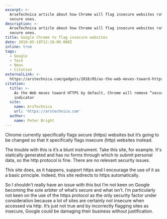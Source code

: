 ```yaml
---
excerpt: >-
  ArseTechnica article about how Chrome will flag insecure websites rather than
  secure ones.
description: >-
  ArseTechnica article about how Chrome will flag insecure websites rather than
  secure ones.
title: Google Chrome to flag insecure websites
date: 2018-05-18T12:10:00.000Z
inline: true
tags:
  - Google
  - Tech
  - News
  - Citation
externalLink: >-
  https://arstechnica.com/gadgets/2018/05/as-the-web-moves-toward-https-by-default-chrome-will-remove-secure-indicator/
citation:
  title: >-
    As the Web moves toward HTTPS by default, Chrome will remove “secure”
    indicator
  site:
    name: ArsTechnica
    url: 'https://arstechnica.com'
  author:
    name: Peter Bright
---
```

Chrome currently specifically flags secure (https) websites but it’s going to be changed so that it specifically flags insecure (http) websites instead.

The trouble with this is it’s a blunt instrument. Take this site, for example. It's statically generated and has no forms through which to submit personal data, so the http protocol is fine. There are no relevant security issues. 

This site does, as it happens, support https and I encourage the use of it as a basic principle. Indeed, this site redirects to https automatically. 

So I shouldn’t really have an issue with this but I’m not keen on Google becoming the sole arbiter of what’s secure and what isn’t. I’m particularly not keen on the use of the https protocol as the only security factor under consideration because a lot of sites are certainly _not_ insecure when accessed via http. It’s just not true and by incorrectly flagging sites as insecure, Google could be damaging their business without justification.



